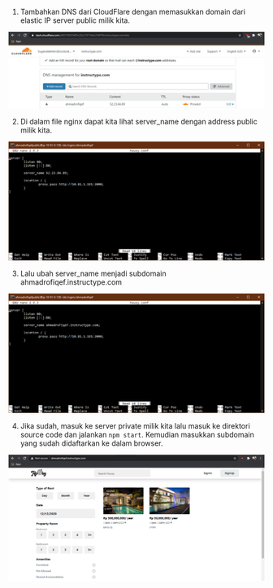 1. Tambahkan DNS dari CloudFlare dengan memasukkan domain dari elastic IP server public milik kita.

<img src="/week1/assets2/8.png">

2. Di dalam file nginx dapat kita lihat server_name dengan address public milik kita.

<img src="/week1/assets2/9.png">

3. Lalu ubah server_name menjadi subdomain ahmadrofiqef.instructype.com

<img src="/week1/assets2/10.png">

4. Jika sudah, masuk ke server private milik kita lalu masuk ke direktori source code dan jalankan <code>npm start</code>. Kemudian masukkan subdomain yang sudah didaftarkan ke dalam browser.

<img src="/week1/assets2/11.png">

